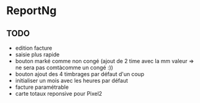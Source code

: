 # ReportNg

## TODO

- edition facture
- saisie plus rapide
- bouton marké comme non congé (ajout de 2 time avec la mm valeur => ne sera pas comtàcomme un congé :))
- bouton ajout des 4 timbrages par défaut d'un coup
- initialiser un mois avec les heures par défaut
- facture paramétrable
- carte totaux reponsive pour Pixel2
